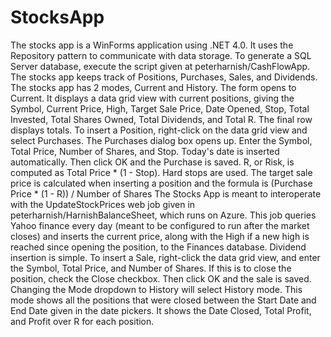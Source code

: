 # StocksApp
The stocks app is a WinForms application using .NET 4.0. It uses the Repository pattern to communicate with data storage. To generate a SQL Server database, execute the script given at peterharnish/CashFlowApp.
The stocks app keeps track of Positions, Purchases, Sales, and Dividends. 
The stocks app has 2 modes, Current and History. The form opens to Current. It displays a data grid view with current positions, giving the Symbol, Current Price, High, Target Sale Price, Date Opened, Stop, Total Invested, Total Shares Owned, Total Dividends, and Total R. The final row displays totals.
To insert a Position, right-click on the data grid view and select Purchases. The Purchases dialog box opens up. Enter the Symbol, Total Price, Number of Shares, and Stop. Today's date is inserted automatically. Then click OK and the Purchase is saved. R, or Risk, is computed as Total Price * (1 - Stop). 
Hard stops are used. The target sale price is calculated when inserting a position and the formula is (Purchase Price * (1 - R)) / Number of Shares
The Stocks App is meant to interoperate with the UpdateStockPrices web job given in peterharnish/HarnishBalanceSheet, which runs on Azure. This job queries Yahoo finance every day (meant to be configured to run after the market closes) and inserts the current price, along with the High if a new high is reached since opening the position, to the Finances database.
Dividend insertion is simple. To insert a Sale, right-click the data grid view, and enter the Symbol, Total Price, and Number of Shares. If this is to close the position, check the Close checkbox. Then click OK and the sale is saved.
Changing the Mode dropdown to History will select History mode. This mode shows all the positions that were closed between the Start Date and End Date given in the date pickers. It shows the Date Closed, Total Profit, and Profit over R for each position.

